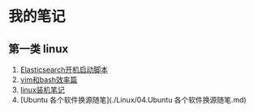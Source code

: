 # 我的笔记

## 第一类 linux
1. [Elasticsearch开机启动脚本](./Linux/01.Elasticsearch开机启动脚本.md)
2. [vim和bash效率篇](./Linux/02.vim和bash效率篇.md)
3. [linux装机笔记](./Linux/03.linux装机笔记.md)
4. [Ubuntu 各个软件换源随笔](./Linux/04.Ubuntu 各个软件换源随笔.md)
